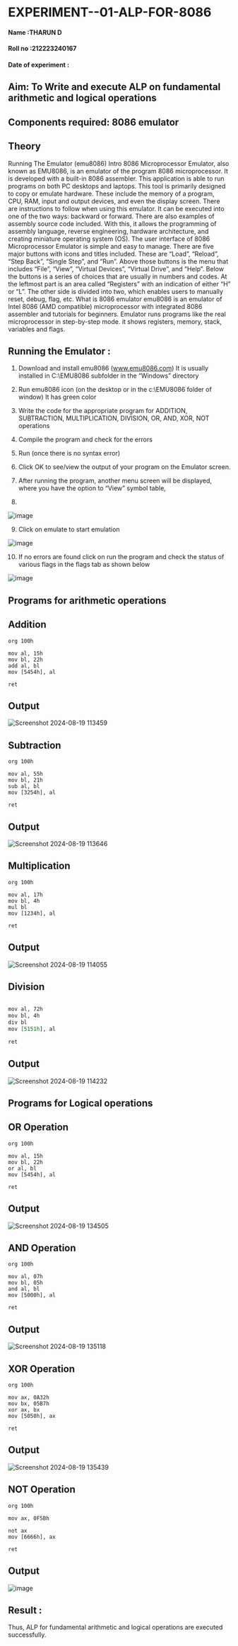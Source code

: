 # EXPERIMENT--01-ALP-FOR-8086

#### Name :THARUN D
#### Roll no :212223240167
#### Date of experiment :


## Aim: To Write and execute ALP on fundamental arithmetic and logical operations
## Components required: 8086  emulator 
## Theory 
Running The Emulator (emu8086) Intro 8086 Microprocessor Emulator, also known as EMU8086, is an emulator of the program 8086 microprocessor. It is developed with a built-in 8086 assembler. This application is able to run programs on both PC desktops and laptops. This tool is primarily designed to copy or emulate hardware. These include the memory of a program, CPU, RAM, input and output devices, and even the display screen. There are instructions to follow when using this emulator. It can be executed into one of the two ways: backward or forward. There are also examples of assembly source code included. With this, it allows the programming of assembly language, reverse engineering, hardware architecture, and creating miniature operating system (OS). The user interface of 8086 Microprocessor Emulator is simple and easy to manage. There are five major buttons with icons and titles included. These are “Load”, “Reload”, “Step Back”, “Single Step”, and “Run”. Above those buttons is the menu that includes “File”, “View”, “Virtual Devices”, “Virtual Drive”, and “Help”. Below the buttons is a series of choices that are usually in numbers and codes. At the leftmost part is an area called “Registers” with an indication of either “H” or “L”. The other side is divided into two, which enables users to manually reset, debug, flag, etc. What is 8086 emulator emu8086 is an emulator of Intel 8086 (AMD compatible) microprocessor with integrated 8086 assembler and tutorials for beginners. Emulator runs programs like the real microprocessor in step-by-step mode. it shows registers, memory, stack, variables and flags.


 ## Running the Emulator :
1.	Download and install emu8086 (www.emu8086.com) It is usually installed in C:\EMU8086 subfolder in the “Windows” directory
2.	Run  emu8086 icon (on the desktop or in the c:\EMU8086 folder of window) It has green color 
 
 
3.	Write the code for the appropriate program for ADDITION, SUBTRACTION, MULTIPLICATION, DIVISION, OR, AND, XOR, NOT operations 

4.	Compile the program and check for the errors 
5.	Run (once there is no syntax error) 

6.	Click OK to see/view the output of your program on the Emulator screen. 


7.	After running the program, another menu screen will be displayed, where you have the option to “View” symbol table,
8.	 


![image](https://user-images.githubusercontent.com/36288975/189273263-d65baae9-4b8f-4723-afb3-c0ffa4052b04.png)











9.	Click on emulate to start emulation 








![image](https://user-images.githubusercontent.com/36288975/189273273-9bb36ec1-e2e8-4892-8d35-37707332bfdc.png)








10.	If no errors are found click on run the program and check the status of various flags in the flags tab as shown below 






![image](https://user-images.githubusercontent.com/36288975/189273277-113a2a33-4a40-4ff8-95a5-ecd3a1f504fe.png)







## Programs for arithmetic  operations

## Addition
```
org 100h

mov al, 15h
mov bl, 22h
add al, bl
mov [5454h], al

ret
```
## Output  
 ![Screenshot 2024-08-19 113459](https://github.com/user-attachments/assets/d42b2503-4743-4049-90f5-1ac43b7153c4)

## Subtraction  
 ```
org 100h

mov al, 55h
mov bl, 21h
sub al, bl
mov [3254h], al

ret
```
## Output  
![Screenshot 2024-08-19 113646](https://github.com/user-attachments/assets/722fddbc-53b7-489e-a1e3-f6d5e9d43848)

## Multiplication 
```
org 100h

mov al, 17h
mov bl, 4h
mul bl
mov [1234h], al

ret
```
 ## Output  

![Screenshot 2024-08-19 114055](https://github.com/user-attachments/assets/51bcdcc4-b22b-4853-9320-2ce43297dc22)

## Division 
```org 100h

mov al, 72h
mov bl, 4h
div bl
mov [5151h], al

ret
```
## Output  
![Screenshot 2024-08-19 114232](https://github.com/user-attachments/assets/a4173f93-bad8-4653-bfd6-480f71de57a9)

## Programs for Logical operations
## OR Operation
```
org 100h

mov al, 15h
mov bl, 22h
or al, bl
mov [5454h], al

ret

```
## Output
![Screenshot 2024-08-19 134505](https://github.com/user-attachments/assets/a41563f6-a008-4a04-8eff-230bfe6dacf1)


## AND Operation
```
org 100h

mov al, 07h
mov bl, 05h
and al, bl
mov [5000h], al

ret

```
## Output
![Screenshot 2024-08-19 135118](https://github.com/user-attachments/assets/4d8efd41-ce19-4094-a5db-62aca9d6ad3d)

## XOR Operation
```
org 100h

mov ax, 0A32h
mov bx, 05B7h
xor ax, bx
mov [5050h], ax

ret

```
## Output
![Screenshot 2024-08-19 135439](https://github.com/user-attachments/assets/a3b46d73-a612-4d8e-815a-0698f88be6b9)

## NOT Operation
```
org 100h

mov ax, 0F5Bh

not ax
mov [6666h], ax

ret

```
## Output
![image](https://github.com/user-attachments/assets/4dde3cd8-07de-418e-9cbc-a4034ce45578)


## Result :
 Thus, ALP for fundamental arithmetic and logical operations are executed successfully.


